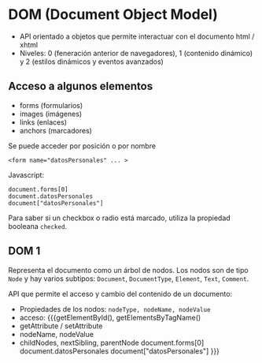 # DOM (Document Object Model) #

  * API orientado a objetos que permite interactuar con el documento html / xhtml
  * Niveles: 0 (feneración anterior de navegadores), 1 (contenido dinámico) y 2 (estilos dinámicos y eventos avanzados)

## Acceso a algunos elementos ##
  * forms (formularios)
  * images (imágenes)
  * links (enlaces)
  * anchors (marcadores)

Se puede acceder por posición o por nombre

` <form name="datosPersonales" ... > `

Javascript:

```
document.forms[0]
document.datosPersonales
document["datosPersonales"]
```

Para saber si un checkbox o radio está marcado, utiliza la propiedad booleana `checked`.

## DOM 1 ##

Representa el documento como un árbol de nodos. Los nodos son de tipo `Node` y hay varios subtipos: `Document`, `DocumentType`, `Element`, `Text`, `Comment`.


API que permite el acceso y cambio del contenido de un documento:

  * Propiedades de los nodos: `nodeType, nodeName, nodeValue`
  * acceso: {{{getElementById(), getElementsByTagName()
  * getAttribute / setAttribute
  * nodeName, nodeValue
  * childNodes, nextSibling, parentNode
document.forms[0]
document.datosPersonales
document["datosPersonales"]
}}}
```